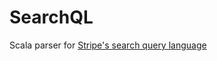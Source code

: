 # SearchQL

Scala parser for [Stripe's search query language](https://stripe.com/docs/search#search-query-language)